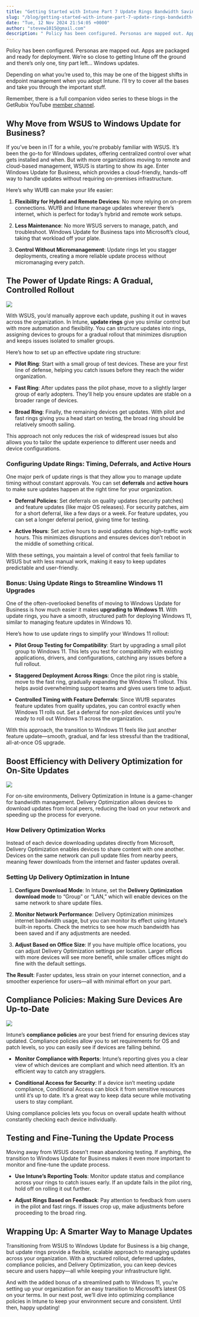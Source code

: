 ```yaml
---
title: "Getting Started with Intune Part 7 Update Rings Bandwidth Savings and the Road to Windows 11"
slug: "/blog/getting-started-with-intune-part-7-update-rings-bandwidth-savings-and-the-road-to-windows-11"
date: "Tue, 12 Nov 2024 21:54:05 +0000"
author: "stevew1015@gmail.com"
description: " Policy has been configured. Personas are mapped out. Apps are packaged and ready for deployment. We’re so close to getting Intune off the ground and there’s only one, tiny part left… Windows updates.Depending on what you’re used to, this may be one of the biggest"
---
```


Policy has been configured. Personas are mapped out. Apps are packaged and ready for deployment. We’re so close to getting Intune off the ground and there’s only one, tiny part left… Windows updates.

Depending on what you’re used to, this may be one of the biggest shifts in endpoint management when you adopt Intune. I’ll try to cover all the bases and take you through the important stuff.

Remember, there is a full companion video series to these blogs in the GetRubix YouTube [member channel](https://www.youtube.com/playlist?list=UUMOF6q8UjlE5AFO52ht-G_L6A).

Why Move from WSUS to Windows Update for Business?
--------------------------------------------------

If you’ve been in IT for a while, you’re probably familiar with WSUS. It’s been the go-to for Windows updates, offering centralized control over what gets installed and when. But with more organizations moving to remote and cloud-based management, WSUS is starting to show its age. Enter Windows Update for Business, which provides a cloud-friendly, hands-off way to handle updates without requiring on-premises infrastructure.

Here’s why WUfB can make your life easier:

1.  **Flexibility for Hybrid and Remote Devices**: No more relying on on-prem connections. WUfB and Intune manage updates wherever there’s internet, which is perfect for today’s hybrid and remote work setups.
    
2.  **Less Maintenance**: No more WSUS servers to manage, patch, and troubleshoot. Windows Update for Business taps into Microsoft’s cloud, taking that workload off your plate.
    
3.  **Control Without Micromanagement**: Update rings let you stagger deployments, creating a more reliable update process without micromanaging every patch.
    

The Power of Update Rings: A Gradual, Controlled Rollout
--------------------------------------------------------

![](https://images.squarespace-cdn.com/content/v1/5dd365a31aa1fd743bc30b8e/43df4b56-44e5-4d57-ae5c-e7e37afb5068/part6-1.png)

With WSUS, you’d manually approve each update, pushing it out in waves across the organization. In Intune, **update rings** give you similar control but with more automation and flexibility. You can structure updates into rings, assigning devices to groups for a gradual rollout that minimizes disruption and keeps issues isolated to smaller groups.

Here’s how to set up an effective update ring structure:

-   **Pilot Ring**: Start with a small group of test devices. These are your first line of defense, helping you catch issues before they reach the wider organization.
    
-   **Fast Ring**: After updates pass the pilot phase, move to a slightly larger group of early adopters. They’ll help you ensure updates are stable on a broader range of devices.
    
-   **Broad Ring**: Finally, the remaining devices get updates. With pilot and fast rings giving you a head start on testing, the broad ring should be relatively smooth sailing.
    

This approach not only reduces the risk of widespread issues but also allows you to tailor the update experience to different user needs and device configurations.

### Configuring Update Rings: Timing, Deferrals, and Active Hours

One major perk of update rings is that they allow you to manage update timing without constant approvals. You can set **deferrals** and **active hours** to make sure updates happen at the right time for your organization.

-   **Deferral Policies**: Set deferrals on quality updates (security patches) and feature updates (like major OS releases). For security patches, aim for a short deferral, like a few days or a week. For feature updates, you can set a longer deferral period, giving time for testing.
    
-   **Active Hours**: Set active hours to avoid updates during high-traffic work hours. This minimizes disruptions and ensures devices don’t reboot in the middle of something critical.
    

With these settings, you maintain a level of control that feels familiar to WSUS but with less manual work, making it easy to keep updates predictable and user-friendly.

### Bonus: Using Update Rings to Streamline Windows 11 Upgrades

One of the often-overlooked benefits of moving to Windows Update for Business is how much easier it makes **upgrading to Windows 11**. With update rings, you have a smooth, structured path for deploying Windows 11, similar to managing feature updates in Windows 10.

Here’s how to use update rings to simplify your Windows 11 rollout:

-   **Pilot Group Testing for Compatibility**: Start by upgrading a small pilot group to Windows 11. This lets you test for compatibility with existing applications, drivers, and configurations, catching any issues before a full rollout.
    
-   **Staggered Deployment Across Rings**: Once the pilot ring is stable, move to the fast ring, gradually expanding the Windows 11 rollout. This helps avoid overwhelming support teams and gives users time to adjust.
    
-   **Controlled Timing with Feature Deferrals**: Since WUfB separates feature updates from quality updates, you can control exactly when Windows 11 rolls out. Set a deferral for non-pilot devices until you’re ready to roll out Windows 11 across the organization.
    

With this approach, the transition to Windows 11 feels like just another feature update—smooth, gradual, and far less stressful than the traditional, all-at-once OS upgrade.

Boost Efficiency with Delivery Optimization for On-Site Updates
---------------------------------------------------------------

![](https://images.squarespace-cdn.com/content/v1/5dd365a31aa1fd743bc30b8e/47b52aff-e318-4d8a-b8a9-cf4718ef6c18/part6-2.png)

For on-site environments, Delivery Optimization in Intune is a game-changer for bandwidth management. Delivery Optimization allows devices to download updates from local peers, reducing the load on your network and speeding up the process for everyone.

### How Delivery Optimization Works

Instead of each device downloading updates directly from Microsoft, Delivery Optimization enables devices to share content with one another. Devices on the same network can pull update files from nearby peers, meaning fewer downloads from the internet and faster updates overall.

### Setting Up Delivery Optimization in Intune

1.  **Configure Download Mode**: In Intune, set the **Delivery Optimization download mode** to “Group” or “LAN,” which will enable devices on the same network to share update files.
    
2.  **Monitor Network Performance**: Delivery Optimization minimizes internet bandwidth usage, but you can monitor its effect using Intune’s built-in reports. Check the metrics to see how much bandwidth has been saved and if any adjustments are needed.
    
3.  **Adjust Based on Office Size**: If you have multiple office locations, you can adjust Delivery Optimization settings per location. Larger offices with more devices will see more benefit, while smaller offices might do fine with the default settings.
    

**The Result**: Faster updates, less strain on your internet connection, and a smoother experience for users—all with minimal effort on your part.

Compliance Policies: Making Sure Devices Are Up-to-Date
-------------------------------------------------------

![](https://images.squarespace-cdn.com/content/v1/5dd365a31aa1fd743bc30b8e/62198685-a8ab-47da-a45d-06b17ef76944/part6-3.png)

Intune’s **compliance policies** are your best friend for ensuring devices stay updated. Compliance policies allow you to set requirements for OS and patch levels, so you can easily see if devices are falling behind.

-   **Monitor Compliance with Reports**: Intune’s reporting gives you a clear view of which devices are compliant and which need attention. It’s an efficient way to catch any stragglers.
    
-   **Conditional Access for Security**: If a device isn’t meeting update compliance, Conditional Access can block it from sensitive resources until it’s up to date. It’s a great way to keep data secure while motivating users to stay compliant.
    

Using compliance policies lets you focus on overall update health without constantly checking each device individually.

Testing and Fine-Tuning the Update Process
------------------------------------------

Moving away from WSUS doesn’t mean abandoning testing. If anything, the transition to Windows Update for Business makes it even more important to monitor and fine-tune the update process.

-   **Use Intune’s Reporting Tools**: Monitor update status and compliance across your rings to catch issues early. If an update fails in the pilot ring, hold off on rolling it out further.
    
-   **Adjust Rings Based on Feedback**: Pay attention to feedback from users in the pilot and fast rings. If issues crop up, make adjustments before proceeding to the broad ring.
    

Wrapping Up: A Smarter Way to Manage Updates
--------------------------------------------

Transitioning from WSUS to Windows Update for Business is a big change, but update rings provide a flexible, scalable approach to managing updates across your organization. With a structured rollout, deferred updates, compliance policies, and Delivery Optimization, you can keep devices secure and users happy—all while keeping your infrastructure light.

And with the added bonus of a streamlined path to Windows 11, you’re setting up your organization for an easy transition to Microsoft’s latest OS on your terms. In our next post, we’ll dive into optimizing compliance policies in Intune to keep your environment secure and consistent. Until then, happy updating!